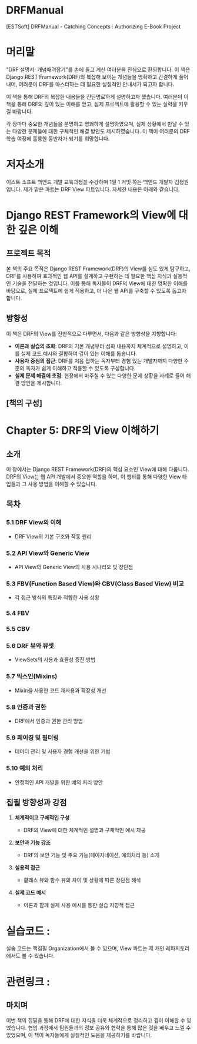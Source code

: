 # DRFManual
[ESTSoft] DRFManual - Catching Concepts : Authorizing E-Book Project

# 머리말

"DRF 설명서: 개념때려잡기"를 손에 들고 계신 여러분을 진심으로 환영합니다. 이 책은 Django REST Framework(DRF)의 복잡해 보이는 개념들을 명확하고 간결하게 풀어내어, 여러분이 DRF를 마스터하는 데 필요한 실질적인 안내서가 되고자 합니다.

이 책을 통해 DRF의 복잡한 내용들을 간단명료하게 설명하고자 했습니다. 여러분이 이 책을 통해 DRF의 깊이 있는 이해를 얻고, 실제 프로젝트에 활용할 수 있는 실력을 키우길 바랍니다.

각 장마다 중요한 개념들을 분명하고 명쾌하게 설명하였으며, 실제 상황에서 만날 수 있는 다양한 문제들에 대한 구체적인 해결 방안도 제시하였습니다. 이 책이 여러분의 DRF 학습 여정에 훌륭한 동반자가 되기를 희망합니다.

# 저자소개
이스트 소프트 백앤드 개발 교육과정을 수강하며 1일 1 커밋 하는 백앤드 개발자 김정원입니다.
제가 맡은 파트는 DRF View 파트입니다.
자세한 내용은 아래와 같습니다.

# Django REST Framework의 View에 대한 깊은 이해

## 프로젝트 목적
본 책의 주요 목적은 Django REST Framework(DRF)의 View를 심도 있게 탐구하고, DRF를 사용하여 효과적인 웹 API를 설계하고 구현하는 데 필요한 핵심 지식과 실용적인 기술을 전달하는 것입니다. 이를 통해 독자들이 DRF의 View에 대한 명확한 이해를 바탕으로, 실제 프로젝트에 쉽게 적용하고, 더 나은 웹 API를 구축할 수 있도록 돕고자 합니다.

## 방향성
이 책은 DRF의 View를 전반적으로 다루면서, 다음과 같은 방향성을 지향합니다:
- **이론과 실습의 조화**: DRF의 기본 개념부터 심화 내용까지 체계적으로 설명하고, 이를 실제 코드 예시와 결합하여 깊이 있는 이해를 돕습니다.
- **사용자 중심의 접근**: DRF를 처음 접하는 독자부터 경험 있는 개발자까지 다양한 수준의 독자가 쉽게 이해하고 적용할 수 있도록 구성합니다.
- **실제 문제 해결에 초점**: 현장에서 마주칠 수 있는 다양한 문제 상황을 사례로 들어 해결 방안을 제시합니다.

## [책의 구성]

# Chapter 5: DRF의 View 이해하기

## 소개
이 장에서는 Django REST Framework(DRF)의 핵심 요소인 View에 대해 다룹니다. DRF의 View는 웹 API 개발에서 중요한 역할을 하며, 이 챕터를 통해 다양한 View 타입들과 그 사용 방법을 이해할 수 있습니다.

## 목차

### 5.1 DRF View의 이해
- DRF View의 기본 구조와 작동 원리

### 5.2 API View와 Generic View
- API View와 Generic View의 사용 시나리오 및 장단점

### 5.3 FBV(Function Based View)와 CBV(Class Based View) 비교
- 각 접근 방식의 특징과 적합한 사용 상황

### 5.4 FBV

### 5.5 CBV

### 5.6 DRF 뷰와 뷰셋
- ViewSets의 사용과 효율성 증진 방법

### 5.7 믹스인(Mixins)
- Mixin을 사용한 코드 재사용과 확장성 개선

### 5.8 인증과 권한
- DRF에서 인증과 권한 관리 방법

### 5.9 페이징 및 필터링
- 데이터 관리 및 사용자 경험 개선을 위한 기법

### 5.10 예외 처리
- 안정적인 API 개발을 위한 예외 처리 방안

## 집필 방향성과 강점

1. **체계적이고 구체적인 구성**
   - DRF의 View에 대한 체계적인 설명과 구체적인 예시 제공

2. **보안과 기능 강조**
   - DRF의 보안 기능 및 주요 기능(페이지네이션, 예외처리 등) 소개

3. **실용적 접근**
   - 클래스 뷰와 함수 뷰의 차이 및 상황에 따른 장단점 해석

4. **실제 코드 예시**
   - 이론과 함께 실제 사용 예시를 통한 실습 지향적 접근

# 실습코드 : 
실습 코드는 책집필 Organization에서 볼 수 있으며, View 파트는 제 개인 레파지토리에서도 볼 수 있습니다.

# 관련링크 :

## 마치며
이번 책의 집필을 통해 DRF에 대한 지식을 더욱 체계적으로 정리하고 깊이 이해할 수 있었습니다. 협업 과정에서 팀원들과의 정보 공유와 협력을 통해 많은 것을 배우고 느낄 수 있었으며, 이 책이 독자들에게 실질적인 도움을 제공하기를 바랍니다.